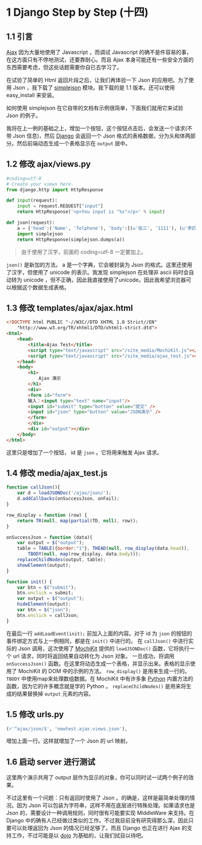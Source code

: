
# 1 Django Step by Step (十四)

## 1.1 引言

[Ajax](https://zh.wikipedia.org/wiki/AJAX) 因为大量地使用了 Javascript ，而调试 Javascript 的确不是件容易的事，在这方面只有不停地测试，还要靠耐心。而且 Ajax 本身可能还有一些安全方面的东西需要考虑，但这些话题需要你自已去学习了。

在试验了简单的 Html 返回片段之后，让我们再体验一下 Json 的应用吧。为了使用 Json ，我下载了 [simplejson](https://simplejson.readthedocs.io/en/latest/) 模块。我下载的是 1.1 版本。还可以使用 easy_install 来安装。

如何使用 simplejson 在它自带的文档有示例很简单，下面我们就用它来试验 Json 的例子。

我将在上一例的基础之上，增加一个按钮，这个按钮点击后，会发送一个请求(不带 Json 信息)，然后 [Django](https://www.djangoproject.com/) 会返回一个 Json 格式的表格数据，分为头和体两部分。然后前端动态生成一个表格显示在 `output` 层中。

## 1.2 修改 ajax/views.py

```Python
#coding=utf-8
# Create your views here.
from django.http import HttpResponse

def input(request):
    input = request.REQUEST["input"]
    return HttpResponse('<p>You input is "%s"</p>' % input)

def json(request):
    a = {'head':('Name', 'Telphone'), 'body':[(u'张三', '1111'), (u'李四', '2222')]}
    import simplejson
    return HttpResponse(simplejson.dumps(a))
```

> 由于使用了汉字，前面的 coding=utf-8 一定要加上。

`json()` 是新加的方法。 a 是一个字典，它会被封装为 Json 的格式。这里还使用了汉字，但使用了 unicode 的表示。我发现 simplejson 在处理非 ascii 码时会自动转为 unicode ，但不正确，因此我直接使用了unicode。因此我希望浏览器可以根据这个数据生成表格。

## 1.3 修改 templates/ajax/ajax.html

```HTML
<!DOCTYPE html PUBLIC "-//W3C//DTD XHTML 1.0 Strict//EN"
    "http://www.w3.org/TR/xhtml1/DTD/xhtml1-strict.dtd">
<html>
    <head>
        <title>Ajax Test</title>
        <script type="text/javascript" src="/site_media/MochiKit.js"></script>
        <script type="text/javascript" src="/site_media/ajax_test.js"></script>
    </head>
    <body>
        <h1>
            Ajax 演示
        </h1>
        <div>
        <form id="form">
        输入：<input type="text" name="input"/>
        <input id="submit" type="button" value="提交" />
        <input id="json" type="button" value="JSON演示" />
        </form>
        </div>
        <div id="output"></div>
    </body>
</html>
```

这里只是增加了一个按钮， id 是 `json` 。它将用来触发 Ajax 请求。

## 1.4 修改 media/ajax_test.js

```Javascript
function callJson(){
    var d = loadJSONDoc('/ajax/json/');
    d.addCallbacks(onSuccessJson, onFail);
}

row_display = function (row) {
    return TR(null, map(partial(TD, null), row));
}

onSuccessJson = function (data){
    var output = $("output");
    table = TABLE({border:"1"}, THEAD(null, row_display(data.head)),
        TBODY(null, map(row_display, data.body)));
    replaceChildNodes(output, table);
    showElement(output);
}

function init() {
    var btn = $("submit");
    btn.onclick = submit;
    var output = $("output");
    hideElement(output);
    var btn = $("json");
    btn.onclick = callJson;
}
```

在最后一行 `addLoadEvent(init);` 前加入上面的内容。对于 id 为 `json` 的按钮的事件绑定方式与上一例相同，都是在 `init()` 中进行的。
在 `callJson()` 中进行实际的 Json 调用，这次使用了 [MochiKit](https://mochi.github.io/mochikit/) 提供的 `loadJSONDoc()` 函数，它将执行一个 url 请求，同时将返回结果自动转化为 Json 对象。
一旦成功，将调用 `onSuccessJson()` 函数。在这里将动态生成一个表格，并显示出来。表格的显示使用了 MochiKit 的 DOM 中的示例的方法。 `row_display()` 是用来生成一行的。`TBODY` 中使用map来处理数组数据。在 MochiKit 中有许多象 [Python](https://www.python.org/) 内置方法的函数，因为它的许多概念就是学的 Python 。 `replaceChildNodes()` 是用来将生成的结果替换掉 `output` 元素的内容。

## 1.5 修改 urls.py

```Python
(r'^ajax/json/$', 'newtest.ajax.views.json'),
```

增加上面一行。这样就增加了一个 Json 的 url 映射。

## 1.6 启动 server 进行测试

这里两个演示共用了 output 层作为显示的对象，你可以同时试一试两个例子的效果。

不过这里有一个问题：只有返回时使用了 Json 。的确是，这样是最简单处理的情况。因为 Json 可以包装为字符串，这样不用在底层进行特殊处理。如果请求也是 Json 的，需要设计一种调用规则，同时很有可能要实现 MiddleWare 来支持。在 Django 中的确有人已经做过类似的工作。不过我目前没有研究得那么深，因此只要可以处理返回为 Json 的情况已经足够了。而且 Django 也正在进行 Ajax 的支持工作，不过可能是以 [dojo](http://dojotoolkit.org/) 为基础的，让我们拭目以待吧。
